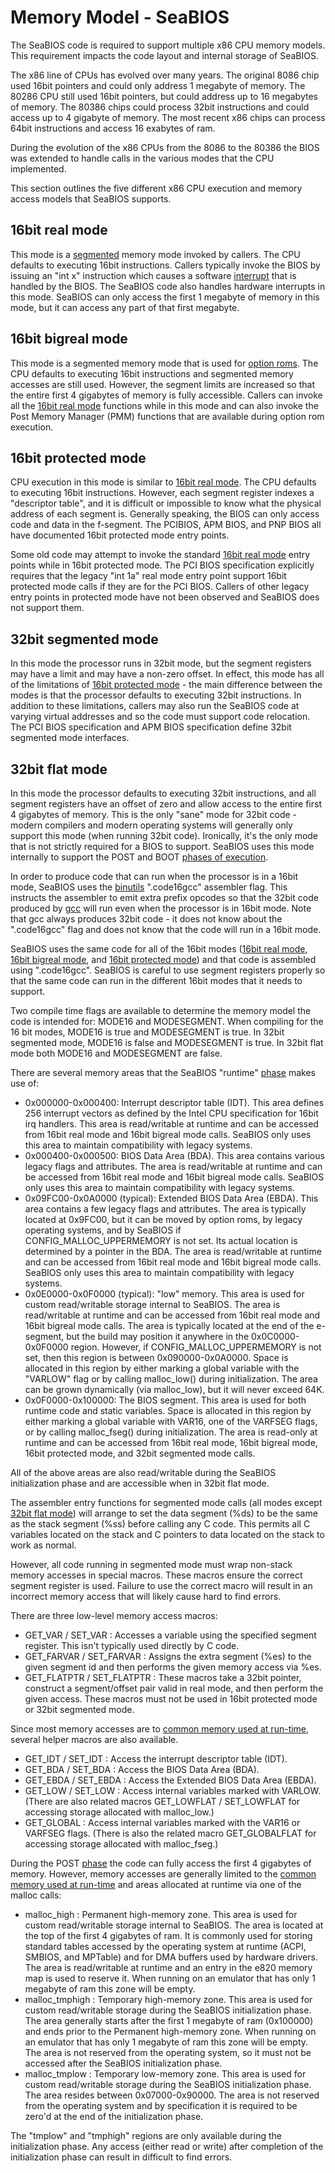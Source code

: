 # Memory Model - SeaBIOS
The SeaBIOS code is required to support multiple x86 CPU memory models. This requirement impacts the code layout and internal storage of SeaBIOS.

The x86 line of CPUs has evolved over many years. The original 8086 chip used 16bit pointers and could only address 1 megabyte of memory. The 80286 CPU still used 16bit pointers, but could address up to 16 megabytes of memory. The 80386 chips could process 32bit instructions and could access up to 4 gigabyte of memory. The most recent x86 chips can process 64bit instructions and access 16 exabytes of ram.

During the evolution of the x86 CPUs from the 8086 to the 80386 the BIOS was extended to handle calls in the various modes that the CPU implemented.

This section outlines the five different x86 CPU execution and memory access models that SeaBIOS supports.

16bit real mode
---------------

This mode is a [segmented](http://en.wikipedia.org/wiki/Memory_segmentation) memory mode invoked by callers. The CPU defaults to executing 16bit instructions. Callers typically invoke the BIOS by issuing an "int x" instruction which causes a software [interrupt](http://en.wikipedia.org/wiki/Interrupt) that is handled by the BIOS. The SeaBIOS code also handles hardware interrupts in this mode. SeaBIOS can only access the first 1 megabyte of memory in this mode, but it can access any part of that first megabyte.

16bit bigreal mode
------------------

This mode is a segmented memory mode that is used for [option roms](http://en.wikipedia.org/wiki/Option_ROM). The CPU defaults to executing 16bit instructions and segmented memory accesses are still used. However, the segment limits are increased so that the entire first 4 gigabytes of memory is fully accessible. Callers can invoke all the [16bit real mode](#16bit_real_mode) functions while in this mode and can also invoke the Post Memory Manager (PMM) functions that are available during option rom execution.

16bit protected mode
--------------------

CPU execution in this mode is similar to [16bit real mode](#16bit_real_mode). The CPU defaults to executing 16bit instructions. However, each segment register indexes a "descriptor table", and it is difficult or impossible to know what the physical address of each segment is. Generally speaking, the BIOS can only access code and data in the f-segment. The PCIBIOS, APM BIOS, and PNP BIOS all have documented 16bit protected mode entry points.

Some old code may attempt to invoke the standard [16bit real mode](#16bit_real_mode) entry points while in 16bit protected mode. The PCI BIOS specification explicitly requires that the legacy "int 1a" real mode entry point support 16bit protected mode calls if they are for the PCI BIOS. Callers of other legacy entry points in protected mode have not been observed and SeaBIOS does not support them.

32bit segmented mode
--------------------

In this mode the processor runs in 32bit mode, but the segment registers may have a limit and may have a non-zero offset. In effect, this mode has all of the limitations of [16bit protected mode](#16bit_protected_mode) - the main difference between the modes is that the processor defaults to executing 32bit instructions. In addition to these limitations, callers may also run the SeaBIOS code at varying virtual addresses and so the code must support code relocation. The PCI BIOS specification and APM BIOS specification define 32bit segmented mode interfaces.

32bit flat mode
---------------

In this mode the processor defaults to executing 32bit instructions, and all segment registers have an offset of zero and allow access to the entire first 4 gigabytes of memory. This is the only "sane" mode for 32bit code - modern compilers and modern operating systems will generally only support this mode (when running 32bit code). Ironically, it's the only mode that is not strictly required for a BIOS to support. SeaBIOS uses this mode internally to support the POST and BOOT [phases of execution](https://seabios.org/Execution_and_code_flow "Execution and code flow").

In order to produce code that can run when the processor is in a 16bit mode, SeaBIOS uses the [binutils](http://en.wikipedia.org/wiki/GNU_Binutils) ".code16gcc" assembler flag. This instructs the assembler to emit extra prefix opcodes so that the 32bit code produced by [gcc](http://en.wikipedia.org/wiki/GNU_Compiler_Collection) will run even when the processor is in 16bit mode. Note that gcc always produces 32bit code - it does not know about the ".code16gcc" flag and does not know that the code will run in a 16bit mode.

SeaBIOS uses the same code for all of the 16bit modes ([16bit real mode](#16bit_real_mode), [16bit bigreal mode](#16bit_bigreal_mode), and [16bit protected mode](#16bit_protected_mode)) and that code is assembled using ".code16gcc". SeaBIOS is careful to use segment registers properly so that the same code can run in the different 16bit modes that it needs to support.

Two compile time flags are available to determine the memory model the code is intended for: MODE16 and MODESEGMENT. When compiling for the 16 bit modes, MODE16 is true and MODESEGMENT is true. In 32bit segmented mode, MODE16 is false and MODESEGMENT is true. In 32bit flat mode both MODE16 and MODESEGMENT are false.

There are several memory areas that the SeaBIOS "runtime" [phase](https://seabios.org/Execution_and_code_flow "Execution and code flow") makes use of:

*   0x000000-0x000400: Interrupt descriptor table (IDT). This area defines 256 interrupt vectors as defined by the Intel CPU specification for 16bit irq handlers. This area is read/writable at runtime and can be accessed from 16bit real mode and 16bit bigreal mode calls. SeaBIOS only uses this area to maintain compatibility with legacy systems.
*   0x000400-0x000500: BIOS Data Area (BDA). This area contains various legacy flags and attributes. The area is read/writable at runtime and can be accessed from 16bit real mode and 16bit bigreal mode calls. SeaBIOS only uses this area to maintain compatibility with legacy systems.
*   0x09FC00-0x0A0000 (typical): Extended BIOS Data Area (EBDA). This area contains a few legacy flags and attributes. The area is typically located at 0x9FC00, but it can be moved by option roms, by legacy operating systems, and by SeaBIOS if CONFIG\_MALLOC\_UPPERMEMORY is not set. Its actual location is determined by a pointer in the BDA. The area is read/writable at runtime and can be accessed from 16bit real mode and 16bit bigreal mode calls. SeaBIOS only uses this area to maintain compatibility with legacy systems.
*   0x0E0000-0x0F0000 (typical): "low" memory. This area is used for custom read/writable storage internal to SeaBIOS. The area is read/writable at runtime and can be accessed from 16bit real mode and 16bit bigreal mode calls. The area is typically located at the end of the e-segment, but the build may position it anywhere in the 0x0C0000-0x0F0000 region. However, if CONFIG\_MALLOC\_UPPERMEMORY is not set, then this region is between 0x090000-0x0A0000. Space is allocated in this region by either marking a global variable with the "VARLOW" flag or by calling malloc\_low() during initialization. The area can be grown dynamically (via malloc\_low), but it will never exceed 64K.
*   0x0F0000-0x100000: The BIOS segment. This area is used for both runtime code and static variables. Space is allocated in this region by either marking a global variable with VAR16, one of the VARFSEG flags, or by calling malloc\_fseg() during initialization. The area is read-only at runtime and can be accessed from 16bit real mode, 16bit bigreal mode, 16bit protected mode, and 32bit segmented mode calls.

All of the above areas are also read/writable during the SeaBIOS initialization phase and are accessible when in 32bit flat mode.

The assembler entry functions for segmented mode calls (all modes except [32bit flat mode](#32bit_flat_mode)) will arrange to set the data segment (%ds) to be the same as the stack segment (%ss) before calling any C code. This permits all C variables located on the stack and C pointers to data located on the stack to work as normal.

However, all code running in segmented mode must wrap non-stack memory accesses in special macros. These macros ensure the correct segment register is used. Failure to use the correct macro will result in an incorrect memory access that will likely cause hard to find errors.

There are three low-level memory access macros:

*   GET\_VAR / SET\_VAR : Accesses a variable using the specified segment register. This isn't typically used directly by C code.
*   GET\_FARVAR / SET\_FARVAR : Assigns the extra segment (%es) to the given segment id and then performs the given memory access via %es.
*   GET\_FLATPTR / SET\_FLATPTR : These macros take a 32bit pointer, construct a segment/offset pair valid in real mode, and then perform the given access. These macros must not be used in 16bit protected mode or 32bit segmented mode.

Since most memory accesses are to [common memory used at run-time](#Common_memory_used_at_run-time), several helper macros are also available.

*   GET\_IDT / SET\_IDT : Access the interrupt descriptor table (IDT).
*   GET\_BDA / SET\_BDA : Access the BIOS Data Area (BDA).
*   GET\_EBDA / SET\_EBDA : Access the Extended BIOS Data Area (EBDA).
*   GET\_LOW / SET\_LOW : Access internal variables marked with VARLOW. (There are also related macros GET\_LOWFLAT / SET\_LOWFLAT for accessing storage allocated with malloc\_low.)
*   GET\_GLOBAL : Access internal variables marked with the VAR16 or VARFSEG flags. (There is also the related macro GET\_GLOBALFLAT for accessing storage allocated with malloc\_fseg.)

During the POST [phase](https://seabios.org/Execution_and_code_flow "Execution and code flow") the code can fully access the first 4 gigabytes of memory. However, memory accesses are generally limited to the [common memory used at run-time](#Common_memory_used_at_run-time) and areas allocated at runtime via one of the malloc calls:

*   malloc\_high : Permanent high-memory zone. This area is used for custom read/writable storage internal to SeaBIOS. The area is located at the top of the first 4 gigabytes of ram. It is commonly used for storing standard tables accessed by the operating system at runtime (ACPI, SMBIOS, and MPTable) and for DMA buffers used by hardware drivers. The area is read/writable at runtime and an entry in the e820 memory map is used to reserve it. When running on an emulator that has only 1 megabyte of ram this zone will be empty.
*   malloc\_tmphigh : Temporary high-memory zone. This area is used for custom read/writable storage during the SeaBIOS initialization phase. The area generally starts after the first 1 megabyte of ram (0x100000) and ends prior to the Permanent high-memory zone. When running on an emulator that has only 1 megabyte of ram this zone will be empty. The area is not reserved from the operating system, so it must not be accessed after the SeaBIOS initialization phase.
*   malloc\_tmplow : Temporary low-memory zone. This area is used for custom read/writable storage during the SeaBIOS initialization phase. The area resides between 0x07000-0x90000. The area is not reserved from the operating system and by specification it is required to be zero'd at the end of the initialization phase.

The "tmplow" and "tmphigh" regions are only available during the initialization phase. Any access (either read or write) after completion of the initialization phase can result in difficult to find errors.

